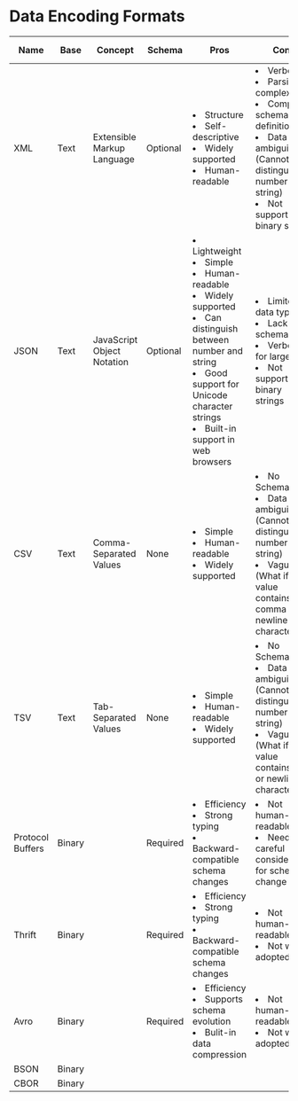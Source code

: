 # Data Encoding Formats

| Name | Base | Concept | Schema | Pros | Cons | Use cases |
|----|----|----|-----|----|----|----|
| XML | Text | Extensible Markup Language | Optional | <li>Structure<li>Self-descriptive<li>Widely supported<li>Human-readable | <li>Verbose<li>Parsing complexity<li>Complex schema definitions<li>Data type ambiguity (Cannot distinguish number and string)<li>Not support binary string | | 
| JSON | Text | JavaScript Object Notation | Optional | <li>Lightweight<li>Simple<li>Human-readable<li>Widely supported<li>Can distinguish between number and string<li>Good support for Unicode character strings<li>Built-in support in web browsers | <li>Limited data types<li>Lack of schema<li>Verbose for large data<li>Not support binary strings | |
| CSV | Text | Comma-Separated Values | None | <li>Simple<li>Human-readable<li>Widely supported | <li>No Schema<li>Data type ambiguity (Cannot distinguish number and string)<li>Vague (What if value contains comma or newline character) | |
| TSV | Text | Tab-Separated Values | None | <li>Simple<li>Human-readable<li>Widely supported | <li>No Schema<li>Data type ambiguity (Cannot distinguish number and string)<li>Vague (What if value contains tab or newline character) | |
| Protocol Buffers | Binary | | Required | <li>Efficiency<li>Strong typing<li>Backward-compatible schema changes | <li>Not human-readable<li>Need careful consideration for schema change | |
| Thrift | Binary | | Required | <li>Efficiency<li>Strong typing<li>Backward-compatible schema changes | <li>Not human-readable<li>Not widely adopted | |
| Avro | Binary | | Required | <li>Efficiency<li>Supports schema evolution<li>Bulit-in data compression | <li>Not human-readable<li>Not widely adopted | |
| BSON | Binary | | |
| CBOR | Binary | | |
